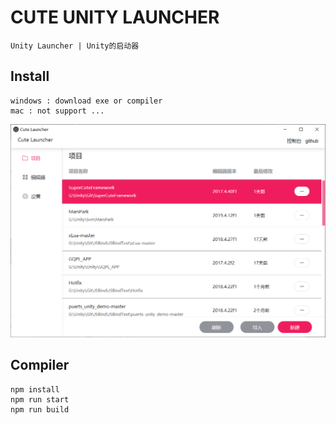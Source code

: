 # CUTE UNITY LAUNCHER

```
Unity Launcher | Unity的启动器
```

## Install

```
windows : download exe or compiler
mac : not support ...
```

![main](./document/main.png)


## Compiler
```
npm install
npm run start
npm run build
```
